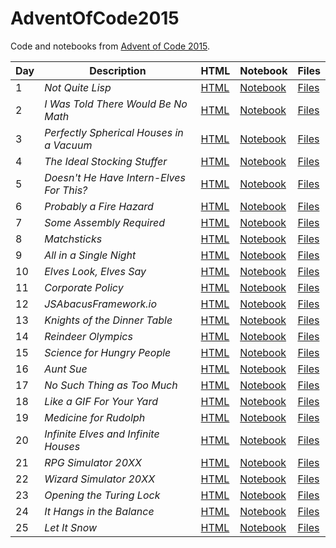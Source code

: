 # AdventOfCode2015


Code and notebooks from [Advent of Code 2015](https://adventofcode.com/2015).

| Day | Description | HTML | Notebook | Files |
| --- | --- | --- | --- | --- |
| 1 | *Not Quite Lisp* | [HTML](https://exitingbear.github.io/AdventOfCode2015/Day-1.nb.html) | [Notebook](<Day 1/Day1.Rmd>) | [Files](<Day 1>) |
| 2 | *I Was Told There Would Be No Math* | [HTML](https://exitingbear.github.io/AdventOfCode2015/Day-2.nb.html) | [Notebook](<Day 2/Day2.Rmd>) | [Files](<Day 2>) |
| 3 | *Perfectly Spherical Houses in a Vacuum* | [HTML](https://exitingbear.github.io/AdventOfCode2015/Day-3.nb.html) | [Notebook](<Day 3/Day3.Rmd>) | [Files](<Day 3>) |
| 4 | *The Ideal Stocking Stuffer* | [HTML](https://exitingbear.github.io/AdventOfCode2015/Day-4.nb.html) | [Notebook](<Day 4/Day4.Rmd>) | [Files](<Day 4>) |
| 5 | *Doesn't He Have Intern-Elves For This?* | [HTML](https://exitingbear.github.io/AdventOfCode2015/Day-5.nb.html) | [Notebook](<Day 5/Day5.Rmd>) | [Files](<Day 5>) |
| 6 | *Probably a Fire Hazard* | [HTML](https://exitingbear.github.io/AdventOfCode2015/Day-6.nb.html) | [Notebook](<Day 6/Day6.Rmd>) | [Files](<Day 6>) |
| 7 | *Some Assembly Required*  | [HTML](https://exitingbear.github.io/AdventOfCode2015/Day-7.nb.html) | [Notebook](<Day 7/Day7.Rmd>) | [Files](<Day 7>) |
| 8 | *Matchsticks*  | [HTML](https://exitingbear.github.io/AdventOfCode2015/Day-8.nb.html) | [Notebook](<Day 8/Day8.Rmd>) | [Files](<Day 8>) |
| 9 |  *All in a Single Night* | [HTML](https://exitingbear.github.io/AdventOfCode2015/Day-9.nb.html) | [Notebook](<Day 9/Day9.Rmd>) | [Files](<Day 9>) |
| 10 | *Elves Look, Elves Say* | [HTML](https://exitingbear.github.io/AdventOfCode2015/Day-10.nb.html) | [Notebook](<Day 10/Day10.Rmd>) | [Files](<Day 10>) |
| 11 | *Corporate Policy* | [HTML](https://exitingbear.github.io/AdventOfCode2015/Day-11.nb.html) | [Notebook](<Day 11/Day11.Rmd>) | [Files](<Day 11>) |
| 12 | *JSAbacusFramework.io*  | [HTML](https://exitingbear.github.io/AdventOfCode2015/Day-12.nb.html) | [Notebook](<Day 12/Day12.Rmd>) | [Files](<Day 12>) |
| 13 | *Knights of the Dinner Table*  | [HTML](https://exitingbear.github.io/AdventOfCode2015/Day-13.nb.html) | [Notebook](<Day 13/Day13.Rmd>) | [Files](<Day 13>) |
| 14 | *Reindeer Olympics*  | [HTML](https://exitingbear.github.io/AdventOfCode2015/Day-14.nb.html) | [Notebook](<Day 14/Day14.Rmd>) | [Files](<Day 14>) |
| 15 | *Science for Hungry People*  | [HTML](https://exitingbear.github.io/AdventOfCode2015/Day-15.nb.html) | [Notebook](<Day 15/Day15.Rmd>) | [Files](<Day 15>) |
| 16 | *Aunt Sue* | [HTML](https://exitingbear.github.io/AdventOfCode2015/Day-16.nb.html) | [Notebook](<Day 16/Day16.Rmd>) | [Files](<Day 16>) |
| 17 | *No Such Thing as Too Much*  | [HTML](https://exitingbear.github.io/AdventOfCode2015/Day-17.nb.html) | [Notebook](<Day 17/Day17.Rmd>) | [Files](<Day 17>) |
| 18 | *Like a GIF For Your Yard*  | [HTML](https://exitingbear.github.io/AdventOfCode2015/Day-18.nb.html) | [Notebook](<Day 18/Day18.Rmd>) | [Files](<Day 18>) |
| 19 | *Medicine for Rudolph* | [HTML](https://exitingbear.github.io/AdventOfCode2015/Day-19.nb.html) | [Notebook](<Day 19/Day19.Rmd>) | [Files](<Day 19>) |
| 20 | *Infinite Elves and Infinite Houses*  | [HTML](https://exitingbear.github.io/AdventOfCode2015/Day-20.nb.html) | [Notebook](<Day 20/Day20.Rmd>) | [Files](<Day 20>) |
| 21 | *RPG Simulator 20XX* | [HTML](https://exitingbear.github.io/AdventOfCode2015/Day-21.nb.html) | [Notebook](<Day 21/Day21.Rmd>) | [Files](<Day 21>) |
| 22 | *Wizard Simulator 20XX*  | [HTML](https://exitingbear.github.io/AdventOfCode2015/Day-22.nb.html) | [Notebook](<Day 22/Day22.Rmd>) | [Files](<Day 22>) |
| 23 | *Opening the Turing Lock* | [HTML](https://exitingbear.github.io/AdventOfCode2015/Day-23.nb.html) | [Notebook](<Day 23/Day23.Rmd>) | [Files](<Day 23>) |
| 24 | *It Hangs in the Balance* | [HTML](https://exitingbear.github.io/AdventOfCode2015/Day-24.nb.html) | [Notebook](<Day 24/Day24.Rmd>) | [Files](<Day 24>) |
| 25 | *Let It Snow* | [HTML](https://exitingbear.github.io/AdventOfCode2015/Day-25.nb.html) | [Notebook](<Day 25/Day25.Rmd>) | [Files](<Day 25>) |
